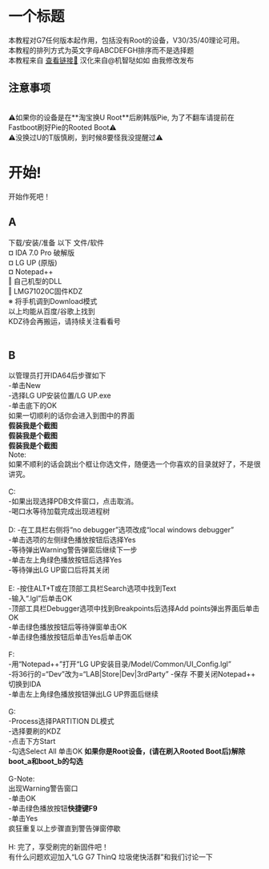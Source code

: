 # 一个标题
本教程对G7任何版本起作用，包括没有Root的设备，V30/35/40理论可用。 <br />
本教程的排列方式为英文字母ABCDEFGH排序而不是选择题 <br />
本教程来自 [查看链接🔗](https://forum.xda-developers.com/lg-g7-thinq/how-to/tutorial-install-korean-pie-kdz-g7-t3892700)  汉化来自@机智哒如如 由我修改发布 <br />
## 注意事项
 <br />
⚠如果你的设备是在**淘宝换U Root**后刷韩版Pie, 为了不翻车请提前在Fastboot刷好Pie的Rooted Boot⚠ <br />
⚠没换过U的T版慎刷，到时候8要怪我没提醒过⚠ <br />

# 开始!
开始作死吧！ <br />
## A
下载/安装/准备 以下 文件/软件 <br />
¤ IDA 7.0 Pro 破解版 <br />
¤ LG UP (原版) <br />
¤ Notepad++ <br />
‖ 自己机型的DLL <br />
‖ LMG71020C固件KDZ <br />
※ 将手机调到Download模式 <br />
以上均能从百度/谷歌上找到 <br />
KDZ待会再搬运，请持续关注看看号 <br />
 <br />
## B
以管理员打开IDA64后步骤如下 <br />
-单击New <br />
-选择LG UP安装位置/LG UP.exe <br />
-单击底下的OK <br />
如果一切顺利的话你会进入到图中的界面 <br />
**假装我是个截图** <br />
**假装我是个截图** <br />
**假装我是个截图** <br />
Note: <br />
如果不顺利的话会跳出个框让你选文件，随便选一个你喜欢的目录就好了，不是很讲究。 <br />
 <br />
C: <br />
-如果出现选择PDB文件窗口，点击取消。 <br />
-喝口水等待加载完成出现进程树 <br />
 <br />
D:
-在工具栏右侧将“no debugger”选项改成“local windows debugger” <br />
-单击选项的左侧绿色播放按钮后选择Yes <br />
-等待弹出Warning警告弹窗后继续下一步 <br />
-单击左上角绿色播放按钮后选择Yes <br />
-等待弹出LG UP窗口后将其关闭 <br />
 <br />
E:
-按住ALT+T或在顶部工具栏Search选项中找到Text <br />
-输入“.lgl”后单击OK <br />
-顶部工具栏Debugger选项中找到Breakpoints后选择Add points弹出界面后单击OK <br />
-单击绿色播放按钮后等待弹窗单击OK <br />
-单击绿色播放按钮后单击Yes后单击OK <br />
 <br />
F: <br />
-用“Notepad++”打开“LG UP安装目录/Model/Common/UI_Config.lgl” <br />
-将36行的=“Dev”改为=“LAB|Store|Dev|3rdParty”
-保存 不要关闭Notepad++ 切换到IDA <br />
-单击左上角绿色播放按钮弹出LG UP界面后继续 <br />
 <br />
G: <br />
-Process选择PARTITION DL模式 <br />
-选择要刷的KDZ <br />
-点击下方Start <br />
-勾选Select All 单击OK
**如果你是Root设备，(请在刷入Rooted Boot后)解除boot_a和boot_b的勾选** <br />
 <br />
G-Note: <br />
出现Warning警告窗口 <br />
-单击OK <br />
-单击绿色播放按钮**快捷键F9** <br />
-单击Yes <br />
疯狂重复以上步骤直到警告弹窗停歇 <br />
 <br />
H: 
完了，享受刷完的新固件吧！ <br />
有什么问题欢迎加入“LG G7 ThinQ 垃圾佬快活群”和我们讨论一下
